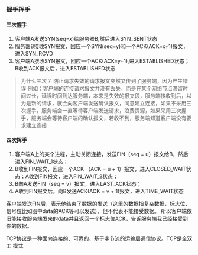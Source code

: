 ### 握手挥手
#### 三次握手
1. 客户端A发送SYN(seq=x)给服务器B,然后进入SYN_SENT状态
2. 服务器B接收SYN报文，回应一个SYN(seq=y)和一个ACK(ACK=x+1)报文，进入SYN_RCVD
3. 客户端A接收SYN报文，回应一个ACK(ACK=y+1),进入ESTABLISHED状态；B收到ACK报文后，进入ESTABLISHED状态

> 为什么三次？
防止请求失效的请求报文突然又传到了服务端，因为产生错误
例如：客户端的连接请求报文并没有丢失，而是在某个网络节点滞留时间过长，延误时间到达服务端，本来是失效的报文段，服务端接收到后，以为是新的请求，就会向客户端发送确认报文，同意建立连接，如果不采用三次握手，服务端会一直等待客户端发送请求，浪费资源，如果采用三次握手，服务端会等待客户端的确认报文，若收不到，服务端知道客户端没有要求建立连接
#### 四次挥手
1. 客户端A上的某个进程，主动关闭连接，发送FIN（seq = u）报文给B，然后进入FIN_WAIT_1状态；
2. B收到FIN报文，回应一个ACK （ACK = u + 1）报文，进入CLOSED_WAIT状态；A收到FIN报文，进入FIN_WAIT_2状态；
3. B向A发送FIN（seq = v）报文，进入LAST_ACK状态；
4. A收到FIN报文后，向B发送ACK(ACK = v + 1)报文，进入TIME_WAIT状态

客户端发送FIN后，表示他结束了数据的发送（这里的数据指复杂数据，标志位、信号位比如图中data的ACK等可以发送），但不代表不能接受数据。
所以客户端依旧能接收服务端发来的data并且返回一个标志位ACK，告诉服务端我已经接受到你的数据。

TCP协议是一种面向连接的、可靠的、基于字节流的运输层通信协议。TCP是全双工 模式